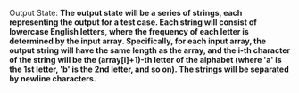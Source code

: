 Output State: **The output state will be a series of strings, each representing the output for a test case. Each string will consist of lowercase English letters, where the frequency of each letter is determined by the input array. Specifically, for each input array, the output string will have the same length as the array, and the i-th character of the string will be the (array[i]+1)-th letter of the alphabet (where 'a' is the 1st letter, 'b' is the 2nd letter, and so on). The strings will be separated by newline characters.**
